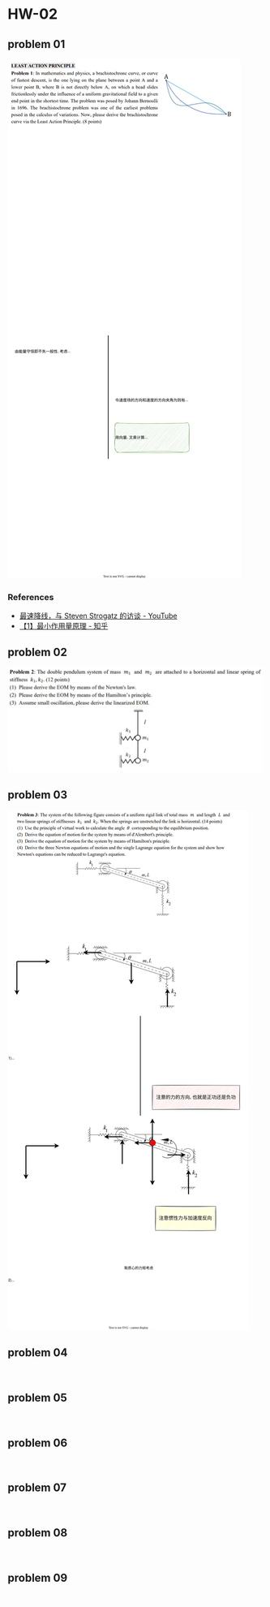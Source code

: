 # HW-02

## problem 01

![](HW-02-01.drawio.svg)

### References

- [最速降线，与 Steven Strogatz 的访谈 - YouTube](https://www.youtube.com/watch?v=Cld0p3a43fU)
- [【1】最小作用量原理 - 知乎](https://zhuanlan.zhihu.com/p/168781828)

## problem 02

![](HW-02-02.drawio.svg)

## problem 03

![](HW-02-03.drawio.svg)

## problem 04

![](HW-02-04.drawio.svg)

## problem 05

![](HW-02-05.drawio.svg)

## problem 06

![](HW-02-06.drawio.svg)

## problem 07

![](HW-02-07.drawio.svg)

## problem 08

![](HW-02-08.drawio.svg)

## problem 09

![](HW-02-09.drawio.svg)

